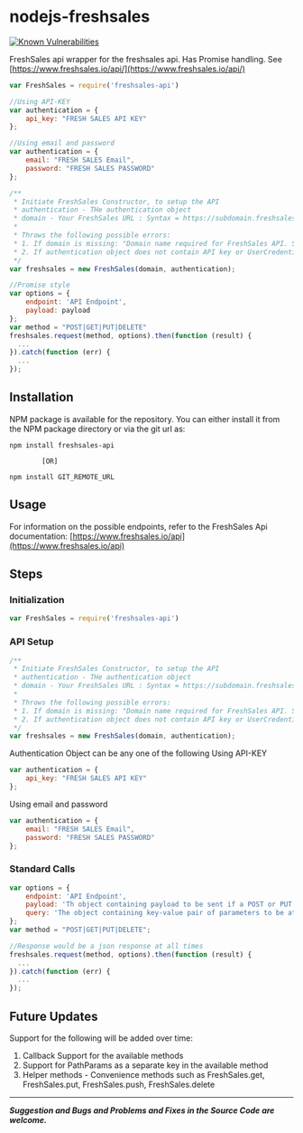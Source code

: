 # nodejs-freshsales

[![Known Vulnerabilities](https://snyk.io/test/github/mdemblani/nodejs-freshsales-api/badge.svg)](https://snyk.io/test/github/mdemblani/nodejs-freshsales-api) 

FreshSales api wrapper for the freshsales api. Has Promise handling. See [https://www.freshsales.io/api/](https://www.freshsales.io/api/)

```javascript
var FreshSales = require('freshsales-api')

//Using API-KEY
var authentication = {
    api_key: "FRESH SALES API KEY"
};

//Using email and password
var authentication = {
    email: "FRESH SALES Email",
    password: "FRESH SALES PASSWORD"
};

/**
 * Initiate FreshSales Constructor, to setup the API
 * authentication - THe authentication object
 * domain - Your FreshSales URL : Syntax = https://subdomain.freshsales.io
 *
 * Throws the following possible errors:
 * 1. If domain is missing: "Domain name required for FreshSales API. Syntax: https://domain.freshsales.io"
 * 2. If authentication object does not contain API key or UserCredentials - "API Key or UserCredentials not provided"
 */
var freshsales = new FreshSales(domain, authentication);

//Promise style
var options = {
    endpoint: 'API Endpoint',
    payload: payload
};
var method = "POST|GET|PUT|DELETE"
freshsales.request(method, options).then(function (result) {
  ...
}).catch(function (err) {
  ...
});
```

## Installation
NPM package is available for the repository. You can either install it from the NPM package directory or via the git url as:
```
npm install freshsales-api

        [OR]

npm install GIT_REMOTE_URL
```

## Usage
For information on the possible endpoints, refer to the FreshSales Api documentation: [https://www.freshsales.io/api](https://www.freshsales.io/api)

## Steps

### Initialization

```javascript
var FreshSales = require('freshsales-api')
```

### API Setup
```javascript
/**
 * Initiate FreshSales Constructor, to setup the API
 * authentication - THe authentication object
 * domain - Your FreshSales URL : Syntax = https://subdomain.freshsales.io
 *
 * Throws the following possible errors:
 * 1. If domain is missing: "Domain name required for FreshSales API. Syntax: https://domain.freshsales.io"
 * 2. If authentication object does not contain API key or UserCredentials - "API Key or UserCredentials not provided"
 */
var freshsales = new FreshSales(domain, authentication);
```

Authentication Object can be any one of the following
Using API-KEY
```javascript
var authentication = {
    api_key: "FRESH SALES API KEY"
};
```
Using email and password
```javascript
var authentication = {
    email: "FRESH SALES Email",
    password: "FRESH SALES PASSWORD"
};
```
### Standard Calls

```javascript
var options = {
    endpoint: 'API Endpoint',
    payload: 'Th object containing payload to be sent if a POST or PUT request is made',
    query: 'The object containing key-value pair of parameters to be attached to the request url'
};
var method = "POST|GET|PUT|DELETE";

//Response would be a json response at all times
freshsales.request(method, options).then(function (result) {
  ...
}).catch(function (err) {
  ...
});
```

## Future Updates
Support for the following will be added over time:
  1. Callback Support for the available methods
  2. Support for PathParams as a separate key in the available method
  3. Helper methods - Convenience methods such as FreshSales.get, FreshSales.put, FreshSales.push, FreshSales.delete

---------------------------------------------------------------------------------

__*Suggestion and Bugs and Problems and Fixes in the Source Code are welcome.*__
